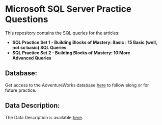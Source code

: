 # Microsoft SQL Server Practice Questions

This repository contains the SQL queries for the articles:
* **SQL Practice Set 1 - Building Blocks of Mastery: Basic : 15 Basic (well, not so basic) SQL Queries**
* **SQL Practice Set 2 - Building Blocks of Mastery: 10 More Advanced Queries**


## Database:
Get access to the AdventureWorks database [here](https://learn.microsoft.com/en-us/sql/samples/adventureworks-install-configure?view=sql-server-ver16&tabs=ssms) to follow along or for future practice.

## Data Description:
The Data Description is available [here](https://www.sqldatadictionary.com/AdventureWorks2014/).
